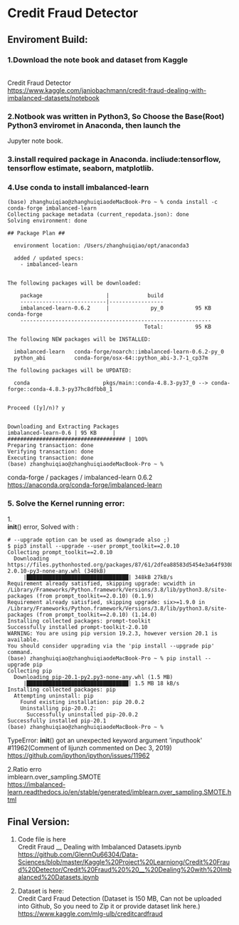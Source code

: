 # Credit Fraud Detector

## Enviroment Build:
### 1.Download the note book and dataset from Kaggle
<br>Credit Fraud Detector
<br>https://www.kaggle.com/janiobachmann/credit-fraud-dealing-with-imbalanced-datasets/notebook

### 2.Notbook was written in Python3, So Choose the  Base(Root) Python3 enviromet in Anaconda, then launch the 
Jupyter note book.

### 3.install required package in Anaconda. incliude:tensorflow, tensorflow estimate, seaborn, matplotlib.

### 4.Use conda to install imbalanced-learn 
```
(base) zhanghuiqiao@zhanghuiqiaodeMacBook-Pro ~ % conda install -c conda-forge imbalanced-learn
Collecting package metadata (current_repodata.json): done
Solving environment: done

## Package Plan ##

  environment location: /Users/zhanghuiqiao/opt/anaconda3

  added / updated specs:
    - imbalanced-learn


The following packages will be downloaded:

    package                    |            build
    ---------------------------|-----------------
    imbalanced-learn-0.6.2     |             py_0          95 KB  conda-forge
    ------------------------------------------------------------
                                           Total:          95 KB

The following NEW packages will be INSTALLED:

  imbalanced-learn   conda-forge/noarch::imbalanced-learn-0.6.2-py_0
  python_abi         conda-forge/osx-64::python_abi-3.7-1_cp37m

The following packages will be UPDATED:

  conda                       pkgs/main::conda-4.8.3-py37_0 --> conda-forge::conda-4.8.3-py37hc8dfbb8_1


Proceed ([y]/n)? y


Downloading and Extracting Packages
imbalanced-learn-0.6 | 95 KB     | ##################################### | 100% 
Preparing transaction: done
Verifying transaction: done
Executing transaction: done
(base) zhanghuiqiao@zhanghuiqiaodeMacBook-Pro ~ % 
```
conda-forge / packages / imbalanced-learn 0.6.2
<br>https://anaconda.org/conda-forge/imbalanced-learn

### 5. Solve the Kernel running error:
1.<br>__init__() error, Solved with :
```
# --upgrade option can be used as downgrade also ;)
$ pip3 install --upgrade --user prompt_toolkit==2.0.10
Collecting prompt_toolkit==2.0.10
  Downloading https://files.pythonhosted.org/packages/87/61/2dfea88583d5454e3a64f9308a686071d58d59a55db638268a6413e1eb6d/prompt_toolkit-2.0.10-py3-none-any.whl (340kB)
     |████████████████████████████████| 348kB 27kB/s 
Requirement already satisfied, skipping upgrade: wcwidth in /Library/Frameworks/Python.framework/Versions/3.8/lib/python3.8/site-packages (from prompt_toolkit==2.0.10) (0.1.9)
Requirement already satisfied, skipping upgrade: six>=1.9.0 in /Library/Frameworks/Python.framework/Versions/3.8/lib/python3.8/site-packages (from prompt_toolkit==2.0.10) (1.14.0)
Installing collected packages: prompt-toolkit
Successfully installed prompt-toolkit-2.0.10
WARNING: You are using pip version 19.2.3, however version 20.1 is available.
You should consider upgrading via the 'pip install --upgrade pip' command.
(base) zhanghuiqiao@zhanghuiqiaodeMacBook-Pro ~ % pip install --upgrade pip 
Collecting pip
  Downloading pip-20.1-py2.py3-none-any.whl (1.5 MB)
     |████████████████████████████████| 1.5 MB 18 kB/s 
Installing collected packages: pip
  Attempting uninstall: pip
    Found existing installation: pip 20.0.2
    Uninstalling pip-20.0.2:
      Successfully uninstalled pip-20.0.2
Successfully installed pip-20.1
(base) zhanghuiqiao@zhanghuiqiaodeMacBook-Pro ~ % 

```
TypeError: __init__() got an unexpected keyword argument 'inputhook' #11962(Comment of lijunzh commented on Dec 3, 2019)
<br>https://github.com/ipython/ipython/issues/11962

2.Ratio erro
<br>imblearn.over_sampling.SMOTE
<br>https://imbalanced-learn.readthedocs.io/en/stable/generated/imblearn.over_sampling.SMOTE.html

## Final Version:
1. Code file is here
<br>Credit Fraud __ Dealing with Imbalanced Datasets.ipynb
<br>https://github.com/GlennOu66304/Data-Sciences/blob/master/Kaggle%20Project%20Learniong/Credit%20Fraud%20Detector/Credit%20Fraud%20%20__%20Dealing%20with%20Imbalanced%20Datasets.ipynb

2. Dataset is here:
<br>Credit Card Fraud Detection (Dataset is 150 MB, Can not be uploaded into Github, So you need to Zip it or provide dataset link here.)
<br>https://www.kaggle.com/mlg-ulb/creditcardfraud

